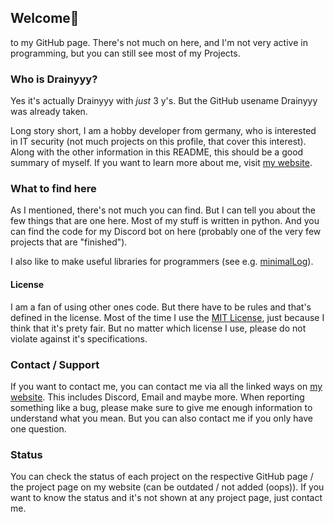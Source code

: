 ## Welcome👋
to my GitHub page. There's not much on here, and I'm not very active in programming, but you can still see most of my Projects.

### Who is Drainyyy?
Yes it's actually Drainyyy with _just_ 3 y's. But the GitHub usename Drainyyy was already taken.

Long story short, I am a hobby developer from germany, who is interested in IT security (not much projects on this profile, that cover this interest). Along with the other information in this README, this should be a good summary of myself. If you want to learn more about me, visit [my website](https://drainyyy.xyz).

### What to find here
As I mentioned, there's not much you can find. But I can tell you about the few things that are one here. Most of my stuff is written in python. And you can find the code for my Discord bot on here (probably one of the very few projects that are "finished").

I also like to make useful libraries for programmers (see e.g. [minimalLog](https://github.com/Drainyyyy/minimalLog)).

#### License
I am a fan of using other ones code. But there have to be rules and that's defined in the license. Most of the time I use the [MIT License](https://choosealicense.com/licenses/mit/), just because I think that it's prety fair. But no matter which license I use, please do not violate against it's specifications.

### Contact / Support
If you want to contact me, you can contact me via all the linked ways on [my website](https://drainyyy.xyz/contact). This includes Discord, Email and maybe more. When reporting something like a bug, please make sure to give me enough information to understand what you mean. But you can also contact me if you only have one question.

### Status
You can check the status of each project on the respective GitHub page / the project page on my website (can be outdated / not added (oops)). If you want to know the status and it's not shown at any project page, just contact me.
